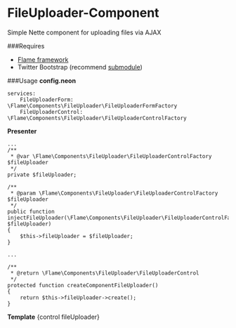 FileUploader-Component
======================

Simple Nette component for uploading files via AJAX

###Requires
- [Flame framework](https://github.com/flame-org/Framework)
- Twitter Bootstrap (recommend [submodule](https://github.com/jsifalda/twitter-bootstrap))

###Usage
**config.neon**

	services:
		FileUploaderForm: \Flame\Components\FileUploader\FileUploaderFormFactory
		FileUploaderControl: \Flame\Components\FileUploader\FileUploaderControlFactory

**Presenter**

	...
	/**
	 * @var \Flame\Components\FileUploader\FileUploaderControlFactory $fileUploader
	 */
	private $fileUploader;

	/**
	 * @param \Flame\Components\FileUploader\FileUploaderControlFactory $fileUploader
	 */
	public function injectFileUploader(\Flame\Components\FileUploader\FileUploaderControlFactory $fileUploader)
	{
		$this->fileUploader = $fileUploader;
	}

	...

	/**
	 * @return \Flame\Components\FileUploader\FileUploaderControl
	 */
	protected function createComponentFileUploader()
	{
		return $this->fileUploader->create();
	}

**Template**
	{control fileUploader}